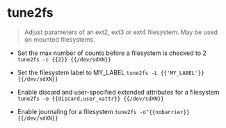 # tune2fs
> Adjust parameters of an ext2, ext3 or ext4 filesystem.
> May be used on mounted filesystems.

- Set the max number of counts before a filesystem is checked to 2
`tune2fs -c {{2}} {{/dev/sdXN}}`

- Set the filesystem label to MY_LABEL
`tune2fs -L {{'MY_LABEL'}} {{/dev/sdXN}}`

- Enable discard and user-specified extended attributes for a filesystem
`tune2fs -o {{discard,user_xattr}} {{/dev/sdXN}}`

- Enable journaling for a filesystem
`tune2fs -o^{{nobarrier}} {{/dev/sdXN}}`
